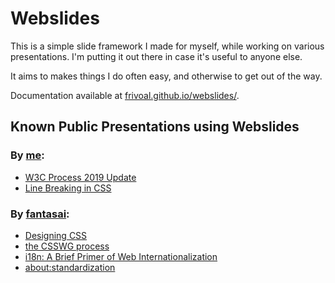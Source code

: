 # Webslides

This is a simple slide framework I made for myself,
while working on various presentations.
I'm putting it out there in case it's useful to anyone else.

It aims to makes things I do often easy,
and otherwise to get out of the way.

Documentation available at <a href="https://frivoal.github.io/webslides/">frivoal.github.io/webslides/</a>.

## Known Public Presentations using Webslides

### By [me](http://florian.rivoal.net/):

* [W3C Process 2019 Update](http://florian.rivoal.net/talks/process-2019)
* [Line Breaking in CSS](http://florian.rivoal.net/talks/line-breaking)

### By [fantasai](http://fantasai.inkedblade.net/):

* [Designing CSS](http://fantasai.inkedblade.net/style/talks/designing-css/)
* [the CSSWG process](http://fantasai.inkedblade.net/style/talks/csswg-process/)
* [i18n: A Brief Primer of Web Internationalization](http://fantasai.inkedblade.net/style/talks/i18n-primer/)
* [about:standardization](http://fantasai.inkedblade.net/style/talks/about-standardization/)
